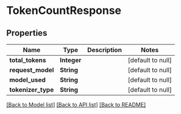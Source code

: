 # TokenCountResponse
## Properties

| Name | Type | Description | Notes |
|------------ | ------------- | ------------- | -------------|
| **total\_tokens** | **Integer** |  | [default to null] |
| **request\_model** | **String** |  | [default to null] |
| **model\_used** | **String** |  | [default to null] |
| **tokenizer\_type** | **String** |  | [default to null] |

[[Back to Model list]](../README.md#documentation-for-models) [[Back to API list]](../README.md#documentation-for-api-endpoints) [[Back to README]](../README.md)

